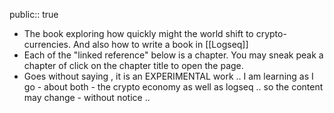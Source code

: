 public:: true

- The book exploring how quickly might the world shift to crypto-currencies.  And also how to write a book in [[Logseq]]
- Each of the "linked reference" below is a chapter.  You may sneak peak a chapter of click on the chapter title to open the page.
- Goes without saying , it is an EXPERIMENTAL work  .. I am learning as I go - about both  - the crypto economy as well as  logseq .. so  the content may change - without notice  ..